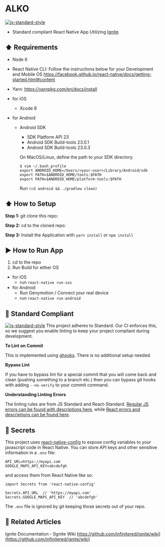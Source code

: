 #  ALKO
[![js-standard-style](https://img.shields.io/badge/code%20style-standard-brightgreen.svg?style=flat)](http://standardjs.com/)

* Standard compliant React Native App Utilizing [Ignite](https://github.com/infinitered/ignite)

## :arrow_up: Requirements
  * Node 6
  * React Native CLI: Follow the instructions below for your Development and Mobile OS
  https://facebook.github.io/react-native/docs/getting-started.html#content
  * Yarn: https://yarnpkg.com/en/docs/install

  * for iOS
    * Xcode 8

  * for Android
    * Android SDK
        - SDK Platform API 23
        - Android SDK Build-tools 23.0.1
        - Android SDK Build-tools 23.0.3

      On MacOS/Linux, define the path to your SDK directory.
      ```
      $ vim ~/.bash_profile
      export ANDROID_HOME=/Users/<your-user>/Library/Android/sdk
      export PATH=$ANDROID_HOME/tools:$PATH
      export PATH=$ANDROID_HOME/platform-tools:$PATH
      ```

      Run `(cd android && ./gradlew clean)`


## :arrow_up: How to Setup

**Step 1:** git clone this repo:

**Step 2:** cd to the cloned repo:

**Step 3:** Install the Application with `yarn install` or `npm install`

## :arrow_forward: How to Run App

1. cd to the repo
2. Run Build for either OS
  * for iOS
    * run `react-native run-ios`
  * for Android
    * Run Genymotion / Connect your real device
    * run `react-native run-android`

## :no_entry_sign: Standard Compliant

[![js-standard-style](https://cdn.rawgit.com/feross/standard/master/badge.svg)](https://github.com/feross/standard)
This project adheres to Standard.  Our CI enforces this, so we suggest you enable linting to keep your project compliant during development.

**To Lint on Commit**

This is implemented using [ghooks](https://github.com/gtramontina/ghooks). There is no additional setup needed.

**Bypass Lint**

If you have to bypass lint for a special commit that you will come back and clean (pushing something to a branch etc.) then you can bypass git hooks with adding `--no-verify` to your commit command.

**Understanding Linting Errors**

The linting rules are from JS Standard and React-Standard.  [Regular JS errors can be found with descriptions here](http://eslint.org/docs/rules/), while [React errors and descriptions can be found here](https://github.com/yannickcr/eslint-plugin-react).

## :closed_lock_with_key: Secrets

This project uses [react-native-config](https://github.com/luggit/react-native-config) to expose config variables to your javascript code in React Native. You can store API keys
and other sensitive information in a `.env` file:

```
API_URL=https://myapi.com
GOOGLE_MAPS_API_KEY=abcdefgh
```

and access them from React Native like so:

```
import Secrets from 'react-native-config'

Secrets.API_URL  // 'https://myapi.com'
Secrets.GOOGLE_MAPS_API_KEY  // 'abcdefgh'
```

The `.env` file is ignored by git keeping those secrets out of your repo.

## :open_file_folder: Related Articles
Ignite Documentation - [Ignite Wiki https://github.com/infinitered/ignite/wiki](https://github.com/infinitered/ignite/wiki)
